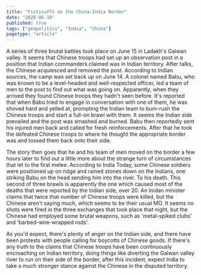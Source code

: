 ```yaml
---
title: "Fisticuffs on the China-India Border"
date: "2020-06-18"
published: true
tags: ["geopolitics", "India", "China"]
pagetype: "article"
---
```


A series of three brutal battles took place on June 15 in Ladakh's Galwan valley. It seems that Chinese troops had set up an observation post in a position that Indian commanders claimed was in Indian territory. After talks, the Chinese acquiesced and removed the post. According to Indian sources, the camp was set back up on June 14. A colonel named Babu, who was known to be a level-headed and well-respected officer, led a team of men to the post to find out what was going on. Apparently, when they arrived they found Chinese troops they hadn't seen before. It's reported that when Babu tried to engage in conversation with one of them, he was shoved hard and yelled at, prompting the Indian team to bum-rush the Chinese troops and start a full-on brawl with them. It seems the Indian side prevailed and the post was smashed and burned. Babu then reportedly sent his injured men back and called for fresh reinforcements. After that he took the defeated Chinese troops to where he thought the appropriate border was and tossed them back onto their side.

The story then goes that he and his team of men moved on the border a few hours later to find out a little more about the strange turn of circumstances that let to the first melee. According to India Today, some Chinese soldiers were positioned up on ridge and rained stones down on the Indians, one striking Babu on the head sending him into the river. To his death. This second of three brawls is apparently the one which caused most of the deaths that were reported by the Indian side, over 20. An Inidan minister claims that twice that number of Chinese troops were killed, but the Chinese aren't saying much, which seems to be their usual MO. It seems no shots were fired in the three exchanges that took place that night, but the Chinese had employed some brutal weapons, such as 'metal-spiked clubs' and 'barbed-wire-wrapped rods'.

As you'd expect, there's plenty of anger on the Indian side, and there have been protests with people calling for boycotts of Chinese goods. If there's any truth to the claims that Chinese troops have been continuously encroaching on Indian territory, doing things like diverting the Galwan valley river to run on their side of the border, after this incident, expect India to take a much stronger stance against the Chinese in the disputed territory.   
